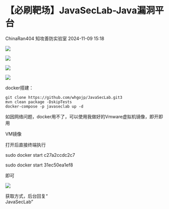 #  【必刷靶场】JavaSecLab-Java漏洞平台   
ChinaRan404  知攻善防实验室   2024-11-09 15:18  
  
![](https://mmbiz.qpic.cn/mmbiz_png/H7ec9FOh7vqA2icF6gYLSeESv5UzLfnHty3DbxYcLEgDfjRDkHHRiaJuqyDXj6sqqFOHMvBj7WClWt9tV36EPyjQ/640?wx_fmt=png&from=appmsg "")  
  
![](https://mmbiz.qpic.cn/mmbiz_png/H7ec9FOh7vqA2icF6gYLSeESv5UzLfnHtZhoyphCKwN1ibrKibwID3F4iaibvUo6no2vqrZCUUbiboDG4ialJWRlibWRQw/640?wx_fmt=png&from=appmsg "")  
  
![](https://mmbiz.qpic.cn/mmbiz_png/H7ec9FOh7vqA2icF6gYLSeESv5UzLfnHtUpXM7SuWIK2X0TibVEiadpAAsw9CkRhQwZUQDUJxRrXVOfVXGqEjdrTw/640?wx_fmt=png&from=appmsg "")  
  
![](https://mmbiz.qpic.cn/mmbiz_png/H7ec9FOh7vqA2icF6gYLSeESv5UzLfnHtYxT68WTwhnuicGVGQVt3ItnaGVTROIgJWTf85yHsZ4XCSyVXKz2zhfA/640?wx_fmt=png&from=appmsg "")  
  
docker搭建：  
  
```
git clone https://github.com/whgojp/JavaSecLab.git3
mvn clean package -DskipTests
docker-compose -p javaseclab up -d
```  
  
  
如因网络问题，docker用不了，可以使用我做好的Vmware虚拟机镜像，即开即用  
  
VM镜像  
  
打开后直接终端执行  
  
sudo docker start c27a2ccdc2c7  
  
sudo docker start 31ec50ea1ef8  
  
即可  
  
![](https://mmbiz.qpic.cn/mmbiz_png/H7ec9FOh7vqA2icF6gYLSeESv5UzLfnHtecIKCutKvx0MsicicJZic22c76gThHJ74j0icS1sYsFvX9Mcuj1XLtqofA/640?wx_fmt=png&from=appmsg "")  
  
获取方式，后台回复“  
JavaSecLab”  
  
  
